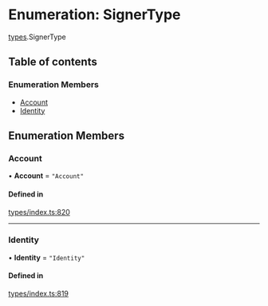 # Enumeration: SignerType

[types](../wiki/types).SignerType

## Table of contents

### Enumeration Members

- [Account](../wiki/types.SignerType#account)
- [Identity](../wiki/types.SignerType#identity)

## Enumeration Members

### Account

• **Account** = ``"Account"``

#### Defined in

[types/index.ts:820](https://github.com/PolymeshAssociation/polymesh-sdk/blob/3d14e829/src/types/index.ts#L820)

___

### Identity

• **Identity** = ``"Identity"``

#### Defined in

[types/index.ts:819](https://github.com/PolymeshAssociation/polymesh-sdk/blob/3d14e829/src/types/index.ts#L819)
